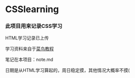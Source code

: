 # CSSlearning
### 此项目用来记录CSS学习

HTML学习记录已上传

学习资料来自于[菜鸟教程](https://www.runoob.com/css/css-tutorial.html)

笔记在本项目：note.md

日期是从HTML学习算起的，周日稳定摸，其他情况大概率不摸(
